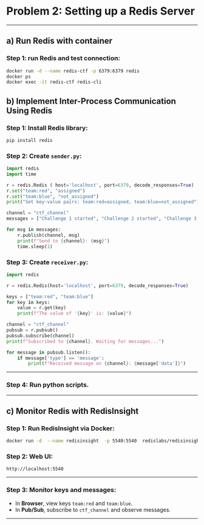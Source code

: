 # Problem 2: Setting up a Redis Server

---

## a) Run Redis with container

### Step 1: run Redis and test connection:

```bash
docker run -d --name redis-ctf -p 6379:6379 redis
docker ps
docker exec -it redis-ctf redis-cli
```

## b) Implement Inter-Process Communication Using Redis

### Step 1: Install Redis library:

```bash
pip install redis
```

### Step 2: Create `sender.py`:

```python
import redis
import time

r = redis.Redis ( host='localhost', port=6379, decode_responses=True)
r.set("team:red", "assigned")
r.set("team:blue", "not_assigned")
print("Set key-value pairs: team:red=assigned, team:blue=not_assigned")

channel = "ctf_channel"
messages = ["Challenge 1 started", "Challenge 2 started", "Challenge 3 started", "Challenge 4 started", "Challenge 5 started"]

for msg in messages:
    r.publish(channel, msg)
    print(f"Send to {channel}: {msg}")
    time.sleep(1)
```

### Step 3: Create `receiver.py`:

```python
import redis

r = redis.Redis(host='localhost', port=6379, decode_responses=True)

keys = ["team:red", "team:blue"]
for key in keys:
    value = r.get(key)
    print(f"The value of '{key}' is: {value}")

channel = "ctf_channel"
pubsub = r.pubsub()
pubsub.subscribe(channel)
print(f"Subscribed to {channel}. Waiting for messages...")

for message in pubsub.listen():
    if message['type'] == 'message':
        print(f"Received message on {channel}: {message['data']}")
```

---

### Step 4: Run python scripts.

---

## c) Monitor Redis with RedisInsight

### Step 1: Run RedisInsight via Docker:

```bash
docker run -d  --name redisinsight  -p 5540:5540  redislabs/redisinsight
```

### Step 2: Web UI:

```
http://localhost:5540
```

---

### Step 3: Monitor keys and messages:

- In **Browser**, view keys `team:red` and `team:blue`.
- In **Pub/Sub**, subscribe to `ctf_channel` and observe messages.

---
